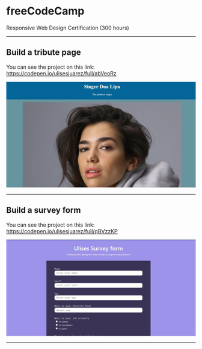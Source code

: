 # freeCodeCamp

Responsive Web Design Certification (300 hours)

---

## Build a tribute page

You can see the project on this link: https://codepen.io/ulisesjuarez/full/abVeoRz

![](img/tribute.JPG)

---

## Build a survey form

You can see the project on this link: https://codepen.io/ulisesjuarez/full/qBVzzKP

![](img/survey.JPG)

---